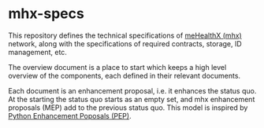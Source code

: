 # mhx-specs
This repository defines the technical specifications of [meHealthX
(mhx)](https://www.mehealthx.com/) network, along with the specifications of
required contracts, storage, ID management, etc.

The overview document is a place to start which keeps a high level overview of
the components, each defined in their relevant documents.

Each document is an enhancement proposal, i.e. it enhances the status quo. At
the starting the status quo starts as an empty set, and mhx enhancement
proposals (MEP) add to the previous status quo. This model is inspired by
[Python Enhancement Poposals (PEP)](https://www.python.org/dev/peps/).
